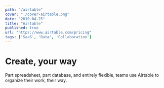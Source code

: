 ```yaml
---
path: "/airtable"
cover: "./cover-airtable.png"
date: "2019-04-25"
title: "Airtable"
published: true
url: "https://www.airtable.com/pricing"
tags: ['SaaS', 'Data', 'Collaboration']
---
```

# Create, your way
Part spreadsheet, part database, and entirely flexible, teams use Airtable to organize their work, their way.
